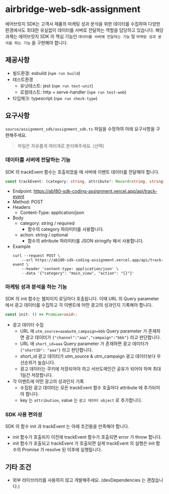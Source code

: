 # airbridge-web-sdk-assignment

에어브릿지 SDK는 고객사 제품의 마케팅 성과 분석을 위한 데이터를 수집하여 다양한 환경에서도 최대한 유실없이 데이터를 서버로 전달하는 역할을 담당하고 있습니다. 해당 과제는 에어브릿지 SDK 의 핵심 기능인 `데이터를 서버에 전달하는 기능` 및 `마케팅 성과 분석을 하는 기능` 을 구현해야 합니다.

## 제공사항

- 빌드환경: esbuild (`npm run build`)
- 테스트환경
  - 유닛테스트: jest (`npm run test-unit`)
  - 로컬테스트: http + serve-handler (`npm run test-web`)
- 타입체크: typescript (`npm run check-type`)

## 요구사항

`source/assignment_sdk/assignment_sdk.ts` 파일을 수정하여 아래 요구사항을 구현해주세요.

> 파일은 자유롭게 여러개로 분리해주세요. (선택)

### 데이터를 서버에 전달하는 기능

SDK 의 trackEvent 함수는 호출되었을 때 서버에 이벤트 데이터를 전달해야 합니다.

```typescript
const trackEvent: (category: string, attribute?: Record<string, string>) => Promise<void>;
```

- Endpoint: https://ab180-sdk-coding-assignment.vercel.app/api/track-event
- Method: POST
- Headers
  - Content-Type: application/json
- Body
  - category: string / required
    - 함수의 category 파라미터를 사용합니다.
  - action: string / optional
    - 함수의 attribute 파라미터를 JSON stringify 해서 사용합니다.
- Example
  ```
  curl --request POST \
      --url https://ab180-sdk-coding-assignment.vercel.app/api/track-event \
      --header 'content-type: application/json' \
      --data '{"category": "main_view", "action": "{}"}'
  ```

### 마케팅 성과 분석을 하는 기능

SDK 의 init 함수는 웹피이지 로딩마다 호출됩니다. 이때 URL 의 Query parameter 에서 광고 데이터를 수집하고 각 이벤트에 어떤 광고의 성과인지 기록해야 합니다.

```typescript
const init: () => Promise<void>;
```

- 광고 데이터 수집
  - URL 에 `utm_source=aaa&utm_campaign=bbb` Query parameter 가 존재하면 광고 데이터가 `{"channel":"aaa","campaign":"bbb"}` 라고 판단합니다.
  - URL 에 `short_id=aaa` Query parameter 가 존재하면 광고 데이터가 `{"shortID": "aaa"}` 라고 판단합니다.
  - short_id 광고 데이터가 utm_source & utm_campaign 광고 데이터보다 우선순위가 높습니다.
  - 광고 데이터는 쿠키에 저장되어야 하고 서브도메인간 공유가 되어야 하며 최대 1일간 저장합니다.
- 각 이벤트에 어떤 광고의 성과인지 기록
  - 수집된 광고 데이터는 모든 trackEvent 함수 호출마다 attribute 에 추가되어야 합니다.
  - key 는 `attribution`, value 는 `광고 데이터 object` 로 추가합니다.

### SDK 사용 편의성

SDK 의 함수 init 과 trackEvent 는 아래 조건들을 만족해야 합니다.

- init 함수가 호출되지 이전에 trackEvent 함수가 호출되면 error 가 throw 합니다.
- init 함수가 호출되고 trackEvent 가 호출되면 실제 trackEvent 의 실행은 init 함수의 Promise 가 resolve 된 이후에 실행됩니다.

## 기타 조건

- 외부 라이브러리를 사용하지 않고 개발해주세요. (devDependencies 는 괜찮습니다.)
